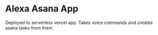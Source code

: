 # Alexa Asana App

Deployed to serverless vercel app. Takes voice commands and creates asana tasks from them.

